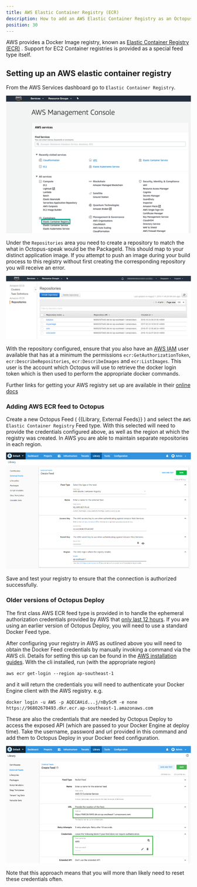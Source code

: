 ```yaml
---
title: AWS Elastic Container Registry (ECR)  
description: How to add an AWS Elastic Container Registry as an Octopus feed 
position: 30
---
```


AWS provides a Docker Image registry, known as [Elastic Container Registry (ECR)](https://aws.amazon.com/ecr/) . Support for EC2 Container registries is provided as a special feed type itself.

## Setting up an AWS elastic container registry
From the AWS Services dashboard go to `Elastic Container Registry`.

 ![AWS Services](images/aws-services.png "width=500")

Under the `Repositories` area you need to create a repository to match the what in Octopus-speak would be the PackageId. This should map to your distinct application image. If you attempt to push an image during your build process to this registry without first creating the corresponding repository you will receive an error.

![AWS Registries](images/aws-registries.png "width=500")

With the repository configured, ensure that you also have an [AWS IAM](https://aws.amazon.com/iam/) user available that has at a minimum the permissions `ecr:GetAuthorizationToken`, `ecr:DescribeRepositories`, `ecr:DescribeImages` and `ecr:ListImages`. This user is the account which Octopus will use to retrieve the docker login token which is then used to perform the appropriate docker commands.

Further links for getting your AWS registry set up are available in their [online docs](http://docs.aws.amazon.com/AmazonECR/latest/userguide/what-is-ecr.html)

### Adding AWS ECR feed to Octopus
 Create a new Octopus Feed ( {{Library, External Feeds}} ) and select the `AWS Elastic Container Registry` Feed type. With this selected will need to provide the credentials configured above, as well as the region at which the registry was created. In AWS you are able to maintain separate repositories in each region.

![AWS EC2 container service registry feed](images/aws-ecr-feed.png "width=500")

Save and test your registry to ensure that the connection is authorized successfully.

### Older versions of Octopus Deploy

The first class AWS ECR feed type is provided in to handle the ephemeral authorization credentials provided by AWS that [only last 12 hours](http://docs.aws.amazon.com/AmazonECR/latest/userguide/Registries.html). If you are using an earlier version of Octopus Deploy, you will need to use a standard Docker Feed type.

After configuring your registry in AWS as outlined above you will need to obtain the Docker Feed credentials by manually invoking a command via the AWS cli. Details for setting this up can be found in the [AWS installation guides](http://docs.aws.amazon.com/cli/latest/userguide/installing.html). With the cli installed, run (with the appropriate region)
```
aws ecr get-login --region ap-southeast-1
```
and it will return the credentials you will need to authenticate your Docker Engine client with the AWS registry. e.g.
```
docker login -u AWS -p AQECAHid...j/nByScM -e none https://96802670493.dkr.ecr.ap-southeast-1.amazonaws.com
```

These are also the credentials that are needed by Octopus Deploy to access the exposed API (which are passed to your Docker Engine at deploy time). Take the username, password and url provided in this command and add them to Octopus Deploy in your Docker feed configuration.

![AWS EC2 Container Service Registry Feed](images/aws-docker-feed.png "width=500")

Note that this approach means that you will more than likely need to reset these credentials often.
